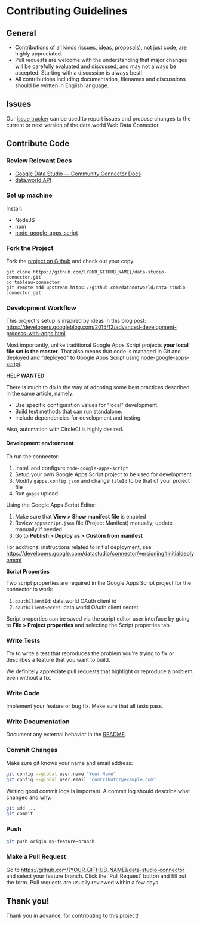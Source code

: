 # Contributing Guidelines

## General

* Contributions of all kinds (issues, ideas, proposals), not just code, are highly appreciated.
* Pull requests are welcome with the understanding that major changes will be carefully evaluated 
and discussed, and may not always be accepted. Starting with a discussion is always best!
* All contributions including documentation, filenames and discussions should be written in English language.

## Issues

Our [issue tracker](https://github.com/datadotworld/data-studio-connector/issues) can be used to report 
issues and propose changes to the current or next version of the data.world Web Data Connector.

## Contribute Code

### Review Relevant Docs

* [Google Data Studio — Community Connector Docs](https://developers.google.com/datastudio/connector/)
* [data.world API](https://docs.data.world/documentation/api)

### Set up machine

Install:

* NodeJS
* npm
* [node-google-apps-script](https://github.com/danthareja/node-google-apps-script)

### Fork the Project

Fork the [project on Github](https://github.com/datadotworld/data-studio-connector) and check out your copy.

```
git clone https://github.com/[YOUR_GITHUB_NAME]/data-studio-connector.git
cd tableau-connector
git remote add upstream https://github.com/datadotworld/data-studio-connector.git
```

### Development Workflow

This project's setup is inspired by ideas in this blog post: 
<https://developers.googleblog.com/2015/12/advanced-development-process-with-apps.html>

Most importantly, unlike traditional Google Apps Script projects **your local file set is the 
master**. That also means that code is managed in Git and deployed and "deployed" to Google Apps
Script using [node-google-apps-script](https://github.com/danthareja/node-google-apps-script).

**HELP WANTED**

There is much to do in the way of adopting some best practices described in the same article, namely:
- Use specific configuration values for “local” development.
- Build test methods that can run standalone.
- Include dependencies for development and testing.

Also, automation with CircleCI is highly desired.

#### Development environment

To run the connector:

1. Install and configure `node-google-apps-script`
1. Setup your own Google Apps Script project to be used for development
1. Modify `gapps.config.json` and change `fileId` to be that of your project file
1. Run `gapps` upload

Using the Google Apps Script Editor:
1. Make sure that **View > Show manifest file** is enabled
1. Review `appsscript.json` file (Project Manifest) manually; update manually if needed
1. Go to **Publish > Deploy as > Custom from manifest** 

For additional instructions related to initial deployment, see 
<https://developers.google.com/datastudio/connector/versioning#initialdeplyoment>

**Script Properties**

Two script properties are required in the Google Apps Script project for the connector to work:

1. `oauthClientId`: data.world OAuth client id
1. `oauthClientSecret`: data.world OAuth client secret

Script properties can be saved via the script editor user interface by going to **File > Project 
properties** and selecting the Script properties tab.

### Write Tests

Try to write a test that reproduces the problem you're trying to fix or describes a feature that 
you want to build.

We definitely appreciate pull requests that highlight or reproduce a problem, even without a fix.

### Write Code

Implement your feature or bug fix.
Make sure that all tests pass.

### Write Documentation

Document any external behavior in the [README](README.md).

### Commit Changes

Make sure git knows your name and email address:

```bash
git config --global user.name "Your Name"
git config --global user.email "contributor@example.com"
```

Writing good commit logs is important. A commit log should describe what changed and why.

```bash
git add ...
git commit
```

### Push

```bash
git push origin my-feature-branch
```

### Make a Pull Request

Go to <https://github.com/[YOUR_GITHUB_NAME]/data-studio-connector> and select your feature branch. 
Click the 'Pull Request' button and fill out the form. Pull requests are usually reviewed within 
a few days.

## Thank you!

Thank you in advance, for contributing to this project!